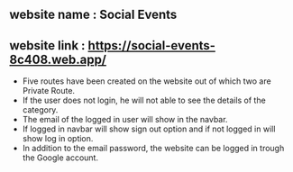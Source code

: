 ## website name : Social Events
## website link : https://social-events-8c408.web.app/

* Five routes have been created on the website out of which two are Private Route.
* If the user does not login, he will not able to see the details of the category.
* The email of the logged in user will show in the navbar.
* If logged in navbar will show sign out option and if not logged in will show log in option.
* In addition to the email password, the website can be logged in trough the Google account.
